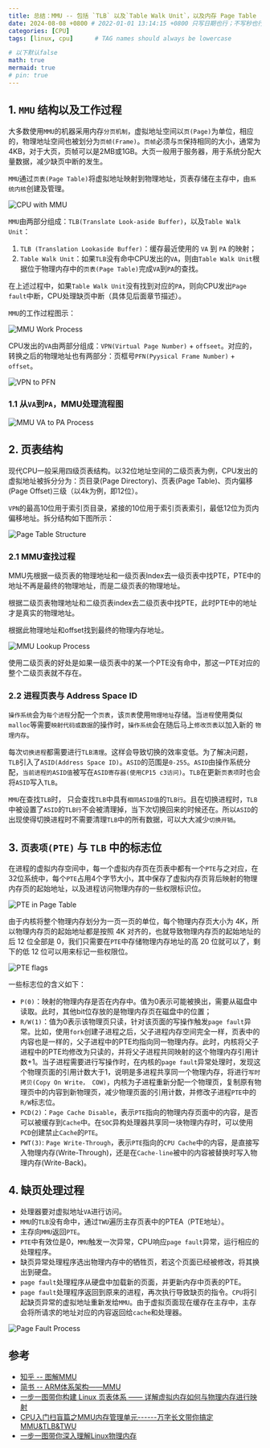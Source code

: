 ```yaml
---
title: 总结：MMU -- 包括 `TLB` 以及`Table Walk Unit`，以及内存 Page Table
date: 2024-08-08 +0800 # 2022-01-01 13:14:15 +0800 只写日期也行；不写秒也行；这样也行 2022-03-09T00:55:42+08:00
categories: [CPU]
tags: [linux, cpu]      # TAG names should always be lowercase

# 以下默认false
math: true
mermaid: true
# pin: true
---
```


## 1. `MMU` 结构以及工作过程

大多数使用`MMU`的机器采用内存`分页机制`，虚拟地址空间以`页(Page)`为单位，相应的，物理地址空间也被划分为`页帧(Frame)`。`页帧`必须与`页`保持相同的大小，通常为4KB，对于大页，页帧可以是2MB或1GB。大页一般用于服务器，用于系统分配大量数据，减少缺页中断的发生。

`MMU`通过`页表(Page Table)`将虚拟地址映射到物理地址，页表存储在主存中，由`系统内核`创建及管理。

![CPU with MMU](/assets/images/cpu/mmu_20240808/cpu_with_mmu.webp)

`MMU`由两部分组成：`TLB(Translate Look-aside Buffer)`，以及`Table Walk Unit`：

1. `TLB (Translation Lookaside Buffer)`：缓存最近使用的 `VA` 到 `PA` 的映射；
2. `Table Walk Unit`：如果`TLB`没有命中CPU发出的`VA`，则由`Table Walk Unit`根据位于物理内存中的`页表(Page Table)`完成`VA`到`PA`的查找。

在上述过程中，如果`Table Walk Unit`没有找到对应的`PA`，则向CPU发出`Page fault`中断，CPU处理缺页中断（具体见后面章节描述）。

`MMU`的工作过程图示：

![MMU Work Process](/assets/images/cpu/mmu_20240808/workflow_of_mmu.webp)

CPU发出的`VA`由两部分组成：`VPN(Virtual Page Number)` + `offseet`。对应的，转换之后的物理地址也有两部分：页框号`PFN(Pyysical Frame Number)` + `offset`。

![VPN to PFN](/assets/images/cpu/mmu_20240808/vpn_to_pfn.webp)

### 1.1 从`VA`到`PA`，MMU处理流程图

![MMU VA to PA Process](/assets/images/cpu/mmu_20240808/mmu_va_to_pa_procesure.png)

## 2. 页表结构

现代CPU一般采用四级页表结构。以32位地址空间的二级页表为例，CPU发出的虚拟地址被拆分分为：页目录(Page Directory)、页表(Page Table)、页内偏移(Page Offset)三级（以4k为例，即12位）。

`VPN`的最高10位用于索引页目录，紧接的10位用于索引页表索引，最低12位为页内偏移地址。拆分结构如下图所示：

![Page Table Structure](/assets/images/cpu/mmu_20240808/页表目录索引_页表索引_地址偏移.webp)

### 2.1 MMU查找过程

MMU先根据一级页表的物理地址和一级页表Index去一级页表中找PTE，PTE中的地址不再是最终的物理地址，而是二级页表的物理地址。

根据二级页表物理地址和二级页表index去二级页表中找PTE，此时PTE中的地址才是真实的物理地址。

根据此物理地址和offset找到最终的物理内存地址。

![MMU Lookup Process](/assets/images/cpu/mmu_20240808/MMU_LOOKUP_PAGE_TABLE.webp)

使用二级页表的好处是如果一级页表中的某一个PTE没有命中，那这一PTE对应的整个二级页表就不存在。

### 2.2 进程页表与 Address Space ID

`操作系统`会为`每个进程`分配一个`页表`，该`页表`使用`物理地址`存储。当`进程`使用类似`malloc`等需要`映射代码或数据`的操作时，`操作系统`会在随后马上`修改页表`以加入新的 `物理内存`。

每次`切换进程`都需要进行`TLB清理`。这样会导致切换的效率变低。为了解决问题，`TLB`引入了`ASID(Address Space ID)`。`ASID`的范围是`0-255`。`ASID`由操作系统分配，`当前进程的ASID值`被写在`ASID寄存器(使用CP15 c3访问)`。`TLB`在更新`页表项`时也会将`ASID`写入`TLB`。

`MMU`在查找`TLB`时， 只会查找`TLB`中具有`相同ASID值`的`TLB行`。且在切换进程时，`TLB`中被设置了`ASID`的`TLB行`不会被清理掉，当下次切换回来的时候还在。所以`ASID`的出现使得切换进程时不需要清理`TLB`中的所有数据，可以大大减少`切换开销`。

## 3. `页表项(PTE)` 与 `TLB` 中的标志位

在进程的虚拟内存空间中，每一个虚拟内存页在页表中都有一个`PTE`与之对应，在32位系统中，每个`PTE`占用4个字节大小，其中保存了虚拟内存页背后映射的物理内存页的起始地址，以及进程访问物理内存的一些权限标识位。

![PTE in Page Table](/assets/images/cpu/mmu_20240808/pte_table.png)

由于内核将整个物理内存划分为一页一页的单位，每个物理内存页大小为 4K，所以物理内存页的起始地址都是按照 4K 对齐的，也就导致物理内存页的起始地址的后 12 位全部是 0，我们只需要在`PTE`中存储物理内存地址的高 20 位就可以了，剩下的低 12 位可以用来标记一些权限位。

![PTE flags](/assets/images/cpu/mmu_20240808/pte_flags.png)

一些标志位的含义如下：

- `P(0)`：映射的物理内存是否在内存中。值为0表示可能被换出，需要从磁盘中读取。此时，其他bit位存放的是物理内存页在磁盘中的位置；
- `R/W(1)`：值为0表示该物理页只读，针对该页面的写操作触发`page fault`异常。比如，使用`fork`创建子进程之后，父子进程内存空间完全一样，页表中的内容也是一样的，父子进程中的PTE均指向同一物理内存。此时，内核将父子进程中的PTE均修改为只读的，并将父子进程共同映射的这个物理内存引用计数+1。当子进程需要进行写操作时，在内核的`page fault`异常处理时，发现这个物理页面的引用计数大于1，说明是多进程共享同一个物理内存，将进行`写时拷贝(Copy On Write， COW)`，内核为子进程重新分配一个物理页，复制原有物理页中的内容到新物理页，减少物理页面的引用计数，并修改子进程`PTE`中的`R/W`标志位。
- `PCD(2)`：`Page Cache Disable`，表示`PTE`指向的物理内存页面中的内容，是否可以被缓存到`Cache`中。在`SOC`异构处理器共享同一块物理内存时，可以使用`PCD`创建禁止`Cache`的`PTE`。
- `PWT(3)`: `Page Write-Through`，表示`PTE`指向的`CPU Cache`中的内容，是直接写入物理内存(Write-Through)，还是在`Cache-line`被中的内容被替换时写入物理内存(Write-Back)。

## 4. 缺页处理过程

- 处理器要对虚拟地址`VA`进行访问。
- `MMU`的`TLB`没有命中，通过`TWU`遍历主存页表中的PTEA（PTE地址）。
- 主存向`MMU`返回`PTE`。
- `PTE`中有效位是0，`MMU`触发一次异常，CPU响应`page fault`异常，运行相应的处理程序。
- 缺页异常处理程序选出物理内存中的牺牲页，若这个页面已经被修改，将其换出到硬盘。
- `page fault`处理程序从硬盘中加载新的页面，并更新内存中页表的PTE。
- `page fault`处理程序返回到原来的进程，再次执行导致缺页的指令。`CPU`将引起缺页异常的虚拟地址重新发给`MMU`。由于虚拟页面现在缓存在主存中，主存会将所请求的地址对应的内容返回给`cache`和处理器。

![Page Fault Process](/assets/images/cpu/mmu_20240808/page_fault.png)

## 参考

- [知乎 -- 图解MMU](https://zhuanlan.zhihu.com/p/487386274)
- [简书 -- ARM体系架构——MMU](https://www.jianshu.com/p/ef1e93e9d65b)
- [一步一图带你构建 Linux 页表体系 —— 详解虚拟内存如何与物理内存进行映射](https://www.cnblogs.com/binlovetech/p/17571929.html)
- [CPU入门扫盲篇之MMU内存管理单元------万字长文带你搞定MMU&TLB&TWU](https://blog.csdn.net/weixin_65286359/article/details/135577694)
- [一步一图带你深入理解Linux物理内存](https://mp.weixin.qq.com/s?__biz=Mzg2MzU3Mjc3Ng==&mid=2247486879&idx=1&sn=0bcc59a306d59e5199a11d1ca5313743&chksm=ce77cbd8f90042ce06f5086b1c976d1d2daa57bc5b768bac15f10ee3dc85874bbeddcd649d88&scene=178&cur_album_id=2559805446807928833#rd)

